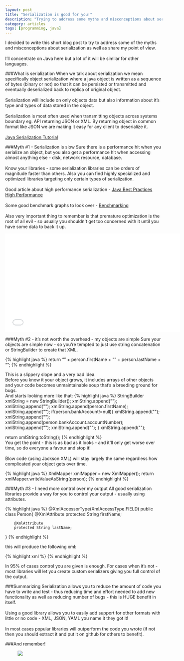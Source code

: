 ```yaml
---
layout: post
title: "Serialization is good for you!"
description: "Trying to address some myths and misconceptions about serialization"
category: articles
tags: [programming, java]
---
```


I decided to write this short blog post to try to address some of the myths and misconceptions about serialization as well as share my point of view.  
<br>
I’ll concentrate on Java here but a lot of it will be similar for other languages.

###What is serialization 
When we talk about serialization we mean specifically object serialization where a java object is written as a sequence of bytes (binary or not) so that it can be persisted or transmitted and eventually deserialized back to replica of original object.  
<br>
Serialization will include on only objects data but also information about it’s type and types of data stored in the object.  
<br>
Serialization is most often used when transmitting objects across systems boundary eg. API returning JSON or XML. By returning object in common format like JSON we are making it easy for any client to deserialize it.  
<br>
[Java Serialization Tutorial](http://www.tutorialspoint.com/java/java_serialization.htm)

###Myth #1 - Serialization is slow
Sure there is a performance hit when you serialize an object, but you also get a performance hit when accessing almost anything else - disk, network resource, database.
<br><br>
Know your libraries - some serialization libraries can be orders of magnitude faster than others. Also you can find highly specialized and optimized libraries targeting only certain types of serialization.
<br><br>
Good article about high performance serialization - 
[Java Best Practices High Performance](http://www.javacodegeeks.com/2010/07/java-best-practices-high-performance.html)
<br><br>
Some good benchmark graphs to look over - 
[Benchmarking](https://code.google.com/p/thrift-protobuf-compare/wiki/Benchmarking)
<br><br>
Also very important thing to remember is that premature optimization is the root of all evil - so usually you shouldn't get too concerned with it until you have some data to back it up.

<iframe width="560" height="315" src="//www.youtube.com/embed/mFhiaTW2jgg" frameborder="0" allowfullscreen></iframe>

###Myth #2 - it’s not worth the overhead - my objects are simple
Sure your objects are simple now - so you’re tempted to just use string concatenation or StringBuilder to create that XML.

{% highlight java %}
return “<person><firstName>” + person.firstName + “</firstName><lastName>” + person.lastName + “</lastName></person>”;
{% endhighlight %}

This is a slippery slope and a very bad idea.  
Before you know it your object grows, it includes arrays of other objects and your code becomes unmaintainable soup that’s a breeding ground for bugs.
<br>
And starts looking more like that:
{% highlight java %}
StringBuilder xmlString = new StringBuilder();
xmlString.append("<person>");
xmlString.append("<firstName>");
xmlString.append(person.firstName);
xmlString.append("</firstName>");
if(person.bankAccount!=null){
	xmlString.append("<bankAccount>");	
	xmlString.append("<accountNumber>");
	xmlString.append(person.bankAccount.accountNumber);
	xmlString.append("</accountNumber>");
	xmlString.append("</bankAccount>");	
}
xmlString.append("</person>");

return xmlString.toString();
{% endhighlight %}
<br>
You get the point - this is as bad as it looks - and it'll only get worse over time, so do everyone a favour and stop it!
<br><br>
Blow code (using Jackson XML) will stay largely the same regardless how complicated your object gets over time.

{% highlight java %}
XmlMapper xmlMapper = new XmlMapper();
return xmlMapper.writeValueAsString(person);
{% endhighlight %}

###Myth #3 - I need more control over my output
All good serialization libraries provide a way for you to control your output - usually using attributes.

{% highlight java %}
@XmlAccessorType(XmlAccessType.FIELD)
public class Person{
        @XmlAttribute
        protected String firstName;

        @XmlAttribute
        protected String lastName;
}
{% endhighlight %}

this will produce the following xml:

{% highlight xml %}
<person firstName=”” lastName=””></person>
{% endhighlight %}

In 95% of cases control you are given is enough. For cases when it’s not - most libraries will let you create custom serializers giving you full control of the output.

###Summarizing
Serialization allows you to reduce the amount of code you have to write and test - thus reducing time and effort needed to add new functionality as well as reducing number of bugs - this is HUGE benefit in itself.  
<br>
Using a good library allows you to easily add support for other formats with little or no code - XML, JSON, YAML you name it they got it!  
<br>
In most cases popular libraries will outperform the code you wrote (if not then you should extract it and put it on github for others to benefit).

###And remember!

<figure>
	<img src="http://cdn.meme.am/instances/500x/54722260.jpg">
</figure>







